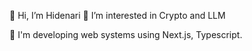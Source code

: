 👋 Hi, I’m Hidenari
👀 I’m interested in Crypto and LLM

🌱 I'm developing web systems using Next.js, Typescript.

<!---
snc2work/snc2work is a ✨ special ✨ repository because its `README.md` (this file) appears on your GitHub profile.
You can click the Preview link to take a look at your changes.
--->
